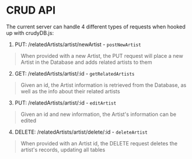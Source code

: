 # CRUD API

The current server can handle 4 different types of requests when hooked up with crudyDB.js:

1. PUT: /relatedArtists/artist/newArtist - `postNewArtist`
> When provided with a new Artist, the PUT request will place a new Artist in the Database and adds related artists to them

2. GET: /relatedArtists/artist/:id - `getRelatedArtists`
> Given an id, the Artist information is retrieved from the Database, as well as the info about their related artists

3. PUT: /relatedArtists/artist/:id - `editArtist`
> Given an id and new information, the Artist's information can be edited

4. DELETE: /relatedArtists/artist/delete/:id - `deleteArtist`
> When provided with an Artist id, the DELETE request deletes the artist's records, updating all tables


